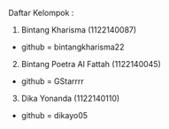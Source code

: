 Daftar Kelompok :
1. Bintang Kharisma (1122140087)
- github = bintangkharisma22
2. Bintang Poetra Al Fattah (1122140045)
- github = GStarrrr
3. Dika Yonanda (1122140110)
- github = dikayo05
